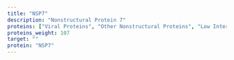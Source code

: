 ```yaml
---
title: "NSP7"
description: "Nonstructural Protein 7"
proteins: ["Viral Proteins", "Other Nonstructural Proteins", "Low Interest Proteins"]
proteins_weight: 107
target: ""
protein: "NSP7"
---
```


